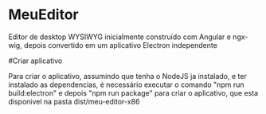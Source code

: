 # MeuEditor

Editor de desktop WYSIWYG inicialmente construído com Angular e ngx-wig, depois convertido em um aplicativo Electron independente

#Criar aplicativo

Para criar o aplicativo, assumindo que tenha o NodeJS ja instalado, e ter instalado as dependencias, é necessário executar o comando "npm run build:electron" e depois "npm run package" para criar o aplicativo, que esta disponivel na pasta dist/meu-editor-x86

